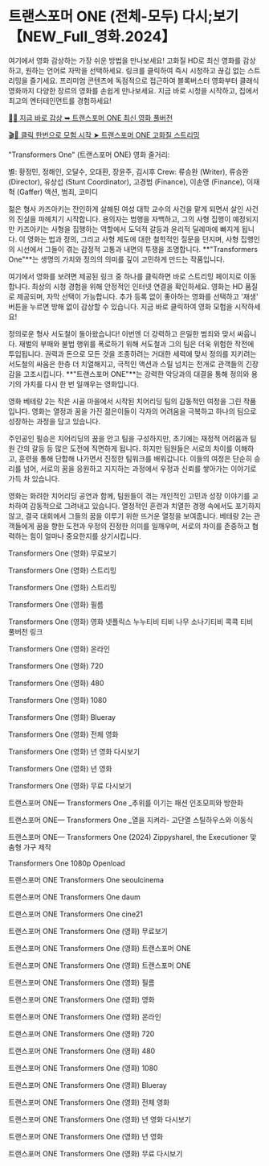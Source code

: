 # 트랜스포머 ONE (전체-모두) 다시;보기 【NEW_Full_영화.2024】

여기에서 영화 감상하는 가장 쉬운 방법을 만나보세요! 고화질 HD로 최신 영화를 감상하고, 원하는 언어로 자막을 선택하세요. 링크를 클릭하여 즉시 시청하고 끊김 없는 스트리밍을 즐기세요. 프리미엄 콘텐츠에 독점적으로 접근하여 블록버스터 영화부터 클래식 영화까지 다양한 장르의 영화를 손쉽게 만나보세요. 지금 바로 시청을 시작하고, 집에서 최고의 엔터테인먼트를 경험하세요!

[🚀✨ 지금 바로 감상 ➥ 트랜스포머 ONE 최신 영화 풀버전](https://t.co/6EqXOnQOBg)

[🎬🔮 클릭 한번으로 모험 시작 ➤ 트랜스포머 ONE 고화질 스트리밍](https://t.co/6EqXOnQOBg)

"Transformers One" (트랜스포머 ONE) 영화 줄거리:

별: 황정민, 정해인, 오달수, 오대환, 장윤주, 김시후
Crew: 류승완 (Writer), 류승완 (Director), 유상섭 (Stunt Coordinator), 고경범 (Finance), 이손영 (Finance), 이재혁 (Gaffer)
액션, 범죄, 코미디

젊은 형사 카즈아키는 잔인하게 살해된 여성 대학 교수의 사건을 맡게 되면서 살인 사건의 진실을 파헤치기 시작합니다. 용의자는 범행을 자백하고, 그의 사형 집행이 예정되지만 카즈아키는 사형을 집행하는 역할에서 도덕적 갈등과 윤리적 딜레마에 빠지게 됩니다. 이 영화는 법과 정의, 그리고 사형 제도에 대한 철학적인 질문을 던지며, 사형 집행인의 시선에서 그들이 겪는 감정적 고통과 내면의 투쟁을 조명합니다. **"Transformers One"**는 생명의 가치와 정의의 의미를 깊이 고민하게 만드는 작품입니다.

여기에서 영화를 보려면 제공된 링크 중 하나를 클릭하면 바로 스트리밍 페이지로 이동합니다. 최상의 시청 경험을 위해 안정적인 인터넷 연결을 확인하세요. 영화는 HD 품질로 제공되며, 자막 선택이 가능합니다. 추가 등록 없이 좋아하는 영화를 선택하고 '재생' 버튼을 누르면 방해 없이 감상할 수 있습니다. 지금 바로 클릭하여 영화 모험을 시작하세요!

정의로운 형사 서도철이 돌아왔습니다! 이번엔 더 강력하고 은밀한 범죄와 맞서 싸웁니다. 재벌의 부패와 불법 행위를 폭로하기 위해 서도철과 그의 팀은 더욱 위험한 작전에 투입됩니다. 권력과 돈으로 모든 것을 조종하려는 거대한 세력에 맞서 정의를 지키려는 서도철의 싸움은 한층 더 치열해지고, 극적인 액션과 스릴 넘치는 전개로 관객들의 긴장감을 고조시킵니다. **"트랜스포머 ONE"**는 강력한 악당과의 대결을 통해 정의와 용기의 가치를 다시 한 번 일깨우는 영화입니다.

영화 베테랑 2는 작은 시골 마을에서 시작된 치어리딩 팀의 감동적인 여정을 그린 작품입니다. 영화는 열정과 꿈을 가진 젊은이들이 각자의 어려움을 극복하고 하나의 팀으로 성장하는 과정을 담고 있습니다.

주인공인 필승은 치어리딩의 꿈을 안고 팀을 구성하지만, 초기에는 재정적 어려움과 팀원 간의 갈등 등 많은 도전에 직면하게 됩니다. 하지만 팀원들은 서로의 차이를 이해하고, 훈련을 통해 단합해 나가면서 진정한 팀워크를 배워갑니다. 이들의 여정은 단순히 승리를 넘어, 서로의 꿈을 응원하고 지지하는 과정에서 우정과 신뢰를 쌓아가는 이야기로 가득 차 있습니다.

영화는 화려한 치어리딩 공연과 함께, 팀원들이 겪는 개인적인 고민과 성장 이야기를 교차하여 감동적으로 그려내고 있습니다. 열정적인 훈련과 치열한 경쟁 속에서도 포기하지 않고, 결국 대회에서 그들의 꿈을 이루기 위한 뜨거운 열정을 보여줍니다. 베테랑 2는 관객들에게 꿈을 향한 도전과 우정의 진정한 의미를 일깨우며, 서로의 차이를 존중하고 협력하는 힘이 얼마나 중요한지를 상기시킵니다.

Transformers One (영화) 무료보기

Transformers One (영화) 스트리밍

Transformers One (영화) 스트리밍

Transformers One (영화) 필름

Transformers One (영화) 영화 넷플릭스 누누티비 티비 나무 소나기티비 콕콕 티비 풀버전 링크

Transformers One (영화) 온라인

Transformers One (영화) 720

Transformers One (영화) 480

Transformers One (영화) 1080

Transformers One (영화) Blueray

Transformers One (영화) 전체 영화

Transformers One (영화) 년 영화 다시보기

Transformers One (영화) 년 영화

Transformers One (영화) 무료 다시보기

트랜스포머 ONE— Transformers One _추위를 이기는 패션 인조모피와 방한화

트랜스포머 ONE— Transformers One _열을 지켜라- 고단열 스틸하우스와 이동식

트랜스포머 ONE— Transformers One (2024) ZippyshareI, the Executioner 맞춤형 가구 제작

Transformers One 1080p Openload

트랜스포머 ONE Transformers One seoulcinema

트랜스포머 ONE Transformers One daum

트랜스포머 ONE Transformers One cine21

트랜스포머 ONE Transformers One (영화) 무료보기

트랜스포머 ONE Transformers One (영화) 트랜스포머 ONE

트랜스포머 ONE Transformers One (영화) 트랜스포머 ONE

트랜스포머 ONE Transformers One (영화) 필름

트랜스포머 ONE Transformers One (영화) 영화

트랜스포머 ONE Transformers One (영화) 온라인

트랜스포머 ONE Transformers One (영화) 720

트랜스포머 ONE Transformers One (영화) 480

트랜스포머 ONE Transformers One (영화) 1080

트랜스포머 ONE Transformers One (영화) Blueray

트랜스포머 ONE Transformers One (영화) 전체 영화

트랜스포머 ONE Transformers One (영화) 년 영화 다시보기

트랜스포머 ONE Transformers One (영화) 년 영화

트랜스포머 ONE Transformers One (영화) 무료 다시보기

